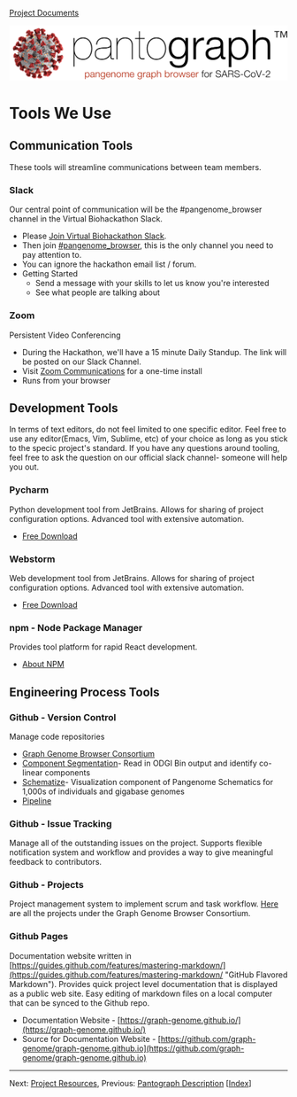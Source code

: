 [Project Documents](project.html)

![](img/pantograph.png)

# Tools We Use

## Communication Tools

These tools will streamline communications between team members.

### Slack
Our central point of communication will be the #pangenome_browser channel in the Virtual Biohackathon Slack.  
* Please [Join Virtual Biohackathon Slack](https://join.slack.com/t/virtualbiohac-xt62674/shared_invite/zt-cuur40oj-wdrVz50NocwVrH7vgKTdPg). 
* Then join [#pangenome_browser](https://app.slack.com/client/T010K0KRLTF/C010UC6GPUM/details/info), this is the only channel you need to pay attention to. 
* You can ignore the hackathon email list / forum.  
* Getting Started
    * Send a message with your skills to let us know you're interested 
    * See what people are talking about
    

### Zoom

Persistent Video Conferencing

* During the Hackathon, we'll have a 15 minute Daily Standup. The link will be posted on our Slack Channel.
* Visit [Zoom Communications](https://zoom.us/) for a one-time install
* Runs from your browser



## Development Tools

In terms of text editors, do not feel limited to one specific editor. Feel free
to use any editor(Emacs, Vim, Sublime, etc) of your choice as long as you stick
to the specic project's standard. If you have any questions around tooling, feel
free to ask the question on our official slack channel- someone will help you
out.

### Pycharm 

Python development tool from JetBrains.  Allows for sharing of project 
configuration options.  Advanced tool with extensive automation.

* [Free Download](https://www.jetbrains.com/pycharm/download)


### Webstorm

Web development tool from JetBrains.  Allows for sharing of project 
configuration options.  Advanced tool with extensive automation.

* [Free Download](https://www.jetbrains.com/webstorm/download)


### npm - Node Package Manager

Provides tool platform for rapid React development.

* [About NPM](https://docs.npmjs.com/about-npm/)



## Engineering Process Tools

### Github - Version Control

Manage code repositories

* [Graph Genome Browser Consortium](https://github.com/graph-genome)
* [Component Segmentation](https://github.com/graph-genome/component_segmentation)- Read in ODGI Bin output and identify co-linear components
* [Schematize](https://github.com/graph-genome/Schematize)- Visualization component of Pangenome Schematics for 1,000s of individuals and gigabase genomes
* [Pipeline](https://github.com/graph-genome/pipeline)


### Github - Issue Tracking

Manage all of the outstanding issues on the project. Supports flexible
notification system and workflow and provides a way to give meaningful feedback
to contributors.


### Github - Projects

Project management system to implement scrum and task workflow.
[Here](https://github.com/graph-genome) are all the projects under the Graph
Genome Browser Consortium.

### Github Pages

Documentation website written in [https://guides.github.com/features/mastering-markdown/](https://guides.github.com/features/mastering-markdown/ "GitHub Flavored Markdown"). Provides quick project level
documentation that is displayed as a public web site. Easy editing of markdown
files on a local computer that can be synced to the Github repo.

* Documentation Website - 
[https://graph-genome.github.io/](https://graph-genome.github.io/)
* Source for Documentation Website - 
[https://github.com/graph-genome/graph-genome.github.io](https://github.com/graph-genome/graph-genome.github.io)

---
Next: [Project Resources](https://graph-genome.github.io/project.html), Previous: [Pantograph Description](https://graph-genome.github.io/pantograph.html) \[[Index](https://graph-genome.github.io/pantograph.html#documentation-index)\]

